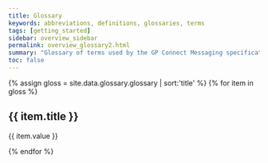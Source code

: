 ```yaml
---
title: Glossary
keywords: abbreviations, definitions, glossaries, terms
tags: [getting_started]
sidebar: overview_sidebar
permalink: overview_glossary2.html
summary: "Glossary of terms used by the GP Connect Messaging specification"
toc: false
---
```



{% assign gloss = site.data.glossary.glossary | sort:'title' %}
{% for item in gloss %}

## {{ item.title }} ##
{{ item.value }}

{% endfor %}





